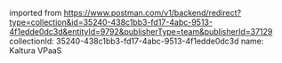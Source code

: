 imported from https://www.postman.com/v1/backend/redirect?type=collection&id=35240-438c1bb3-fd17-4abc-9513-4f1edde0dc3d&entityId=9792&publisherType=team&publisherId=37129
collectionId: 35240-438c1bb3-fd17-4abc-9513-4f1edde0dc3d
name: Kaltura VPaaS